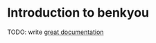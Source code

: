 # Introduction to benkyou

TODO: write [great documentation](http://jacobian.org/writing/what-to-write/)
